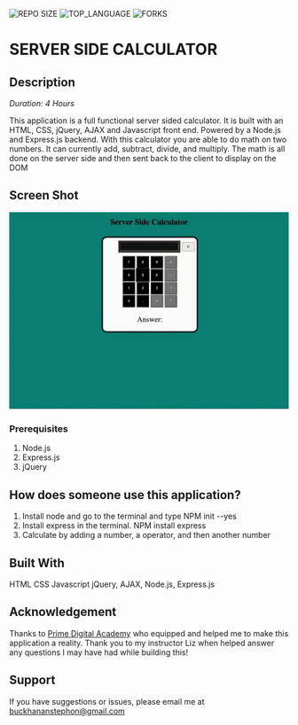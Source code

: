 ![REPO SIZE](https://img.shields.io/github/repo-size/scottbromander/the_marketplace.svg?style=flat-square) ![TOP_LANGUAGE](https://img.shields.io/github/languages/top/scottbromander/the_marketplace.svg?style=flat-square) ![FORKS](https://img.shields.io/github/forks/scottbromander/the_marketplace.svg?style=social)

# SERVER SIDE CALCULATOR

## Description

_Duration: 4 Hours_

This application is a full functional server sided calculator. It is built with an HTML, CSS, jQuery, AJAX and Javascript front end. Powered by a Node.js and Express.js backend. With this calculator you are able to do math on two numbers. It can currently add, subtract, divide, and multiply. The math is all done on the server side and then sent back to the client to display on the DOM

## Screen Shot

![videodemo](calculator.gif)

### Prerequisites

1. Node.js
2. Express.js
3. jQuery

## How does someone use this application?

1. Install node and go to the terminal and type NPM init --yes
2. Install express in the terminal. NPM install express
3. Calculate by adding a number, a operator, and then another number

## Built With

HTML CSS Javascript jQuery, AJAX, Node.js, Express.js

## Acknowledgement

Thanks to [Prime Digital Academy](www.primeacademy.io) who equipped and helped me to make this application a reality. Thank you to my instructor Liz when helped answer any questions I may have had while building this!

## Support

If you have suggestions or issues, please email me at [buckhananstephon@gmail.com](https://www.google.com)
